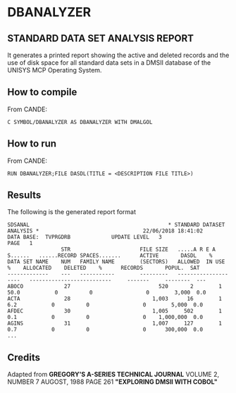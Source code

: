 # DBANALYZER

## STANDARD DATA SET ANALYSIS REPORT

It generates a printed report showing the active and deleted records and the use of disk space for all standard data sets in a DMSII database of the UNISYS MCP Operating System.
 
## How to compile

From CANDE: 
```
C SYMBOL/DBANALYZER AS DBANALYZER WITH DMALGOL
```

## How to run

From CANDE:
```
RUN DBANALYZER;FILE DASDL(TITLE = <DESCRIPTION FILE TITLE>)
```

## Results
The following is the generated report format
```
SDSANAL                                            * STANDARD DATASET ANALYSIS *                                 22/06/2018 18:41:02 
DATA BASE:  TVPRGDRB             UPDATE LEVEL   3                                                                           PAGE   1 
                 STR                      FILE SIZE   .....A R E A S......   ......RECORD SPACES.......      ACTIVE       DASDL    % 
DATA SET NAME    NUM   FAMILY NAME        (SECTORS)   ALLOWED  IN USE   %    ALLOCATED    DELETED    %      RECORDS       POPUL.  SAT
-------------    ---   -----------        ---------   --------------------   --------------------------     -------     --------  ---
ABOCO             27                            520       2        1  50.0           0          0                 0        3,000  0.0
ACTA              28                          1,003      16        1   6.2           0          0                 0        5,000  0.0
AFDEC             30                          1,005     502        1   0.1           0          0                 0    1,000,000  0.0
AGINS             31                          1,007     127        1   0.7           0          0                 0      300,000  0.0
...
```

## Credits
Adapted from **GREGORY'S A-SERIES TECHNICAL JOURNAL**
VOLUME 2, NUMBER 7      AUGOST, 1988
PAGE 261  **"EXPLORING DMSII WITH COBOL"**

